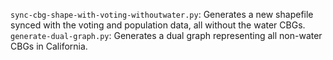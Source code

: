 `sync-cbg-shape-with-voting-withoutwater.py`: Generates a new shapefile synced with the voting and population data, all without the water CBGs.
`generate-dual-graph.py`: Generates a dual graph representing all non-water CBGs in California.
